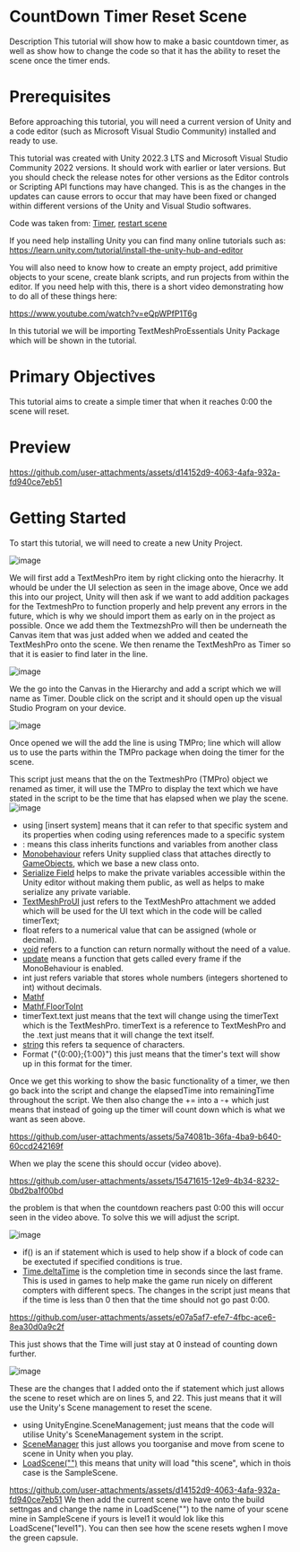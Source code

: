 # CountDown Timer Reset Scene
Description
This tutorial will show how to make a basic countdown timer, as well as show how to change the code so that it has the ability to reset the scene once the timer ends.

# Prerequisites
Before approaching this tutorial, you will need a current version of Unity and a code editor (such as Microsoft Visual Studio Community) installed and ready to use.

This tutorial was created with Unity 2022.3 LTS and Microsoft Visual Studio Community 2022 versions. It should work with earlier or later versions. But you should check the release notes for other versions as the Editor controls or Scripting API functions may have changed. This is as the changes in the updates can cause errors to occur that may have been fixed or changed within different versions of the Unity and Visual Studio softwares.

Code was taken from:
[Timer](https://www.youtube.com/watch?v=POq1i8FyRyQ), [restart scene](https://discussions.unity.com/t/how-to-restart-scene-properly/118396/3)

If you need help installing Unity you can find many online tutorials such as: https://learn.unity.com/tutorial/install-the-unity-hub-and-editor

You will also need to know how to create an empty project, add primitive objects to your scene, create blank scripts, and run projects from within the editor. If you need help with this, there is a short video demonstrating how to do all of these things here:

https://www.youtube.com/watch?v=eQpWPfP1T6g

In this tutorial we will be importing TextMeshProEssentials Unity Package which will be shown in the tutorial.

# Primary Objectives
This tutorial aims to create a simple timer that when it reaches 0:00 the scene will reset.

# Preview

https://github.com/user-attachments/assets/d14152d9-4063-4afa-932a-fd940ce7eb51

# Getting Started
To start this tutorial, we will need to create a new Unity Project.

![image](https://github.com/user-attachments/assets/2b494d4b-da21-495e-8f42-6b9be4f2bc62)

We will first add a TextMeshPro item by right clicking onto the hieracrhy. It whould be under the UI selection as seen in the image above, Once we add this into our project, Unity will then ask if we want to add addition packages for the TextmeshPro to function properly and help prevent any errors in the future, which is why we should import them as early on in the project as possible. Once we add them the TextmezshPro will then be underneath the Canvas item that was just added when we added and ceated the TextMeshPro onto the scene. We then rename the TextMeshPro as Timer so that it is easier to find later in the line. 

![image](https://github.com/user-attachments/assets/2d1012dd-3bb7-4694-b132-9cac0eec3fed)

We the go into the Canvas in the Hierarchy and add a script which we will name as Timer. Double click on the script and it should open up the visual Studio Program on your device.

![image](https://github.com/user-attachments/assets/28b475ab-b057-4cce-b506-77a19d8212b5)

Once opened we will the add the line is using TMPro; line which will allow us to use the parts within the TMPro package when doing the timer for the scene.

This script just means that the on the TextmeshPro (TMPro) object we renamed as timer, it will use the TMPro to display the text which we have stated in the script to be the time that has elapsed when we play the scene.
![image](https://github.com/user-attachments/assets/90d67810-2dd9-4418-9a41-d27248cfbd4c)
-  using [insert system] means that it can refer to that specific system and its properties when coding using references made to a specific system
-  : means this class inherits functions and variables from another class
-  [Monobehaviour](https://docs.unity3d.com/ScriptReference/MonoBehaviour.html) refers Unity supplied class that attaches directly to [GameObjects](https://docs.unity3d.com/ScriptReference/GameObject.html), which we base a new class onto.
-  [Serialize Field](https://docs.unity3d.com/ScriptReference/SerializeField.html) helps to make the private variables accessible within the Unity editor without making them public, as well as helps to make serialize any private variable.
-  [TextMeshProUI]() just refers to the TextMeshPro attachment we added which will be used for the UI text which in the code will be called timerText;
-  float refers to a numerical value that can be assigned (whole or decimal).
-  [void](https://discussions.unity.com/t/what-does-void-mean-when-in-front-of/23128) refers to a function can return normally without the need of a value.
-  [update](https://docs.unity3d.com/ScriptReference/PlayerLoop.Update.html) means a function that gets called every frame if the MonoBehaviour is enabled.
-  int just refers variable that stores whole numbers (integers shortened to int) without decimals.
-  [Mathf](https://docs.unity3d.com/6000.0/Documentation/ScriptReference/Mathf.html)
-  [Mathf.FloorToInt](https://docs.unity3d.com/6000.0/Documentation/ScriptReference/Mathf.FloorToInt.html)
-  timerText.text just means that the text will change using the timerText which is the TextMeshPro. timerText is a reference to TextMeshPro and the .text just means that it will change the text itself.
-  [string](https://docs.unity3d.com/560/Documentation/ScriptReference/String.html) this refers ta sequence of characters.
-  Format ("{0:00};{1:00}") this just means that the timer's text will show up in this format for the timer.


Once we get this working to show the basic functionality of a timer, we then go back into the script and change the elapsedTime into remainingTime throughout the script. We then also change the += into a -+ which just means that instead of going up the timer will count down which is what we want as seen above.

https://github.com/user-attachments/assets/5a74081b-36fa-4ba9-b640-60ccd242169f

When we play the scene this should occur (video above).

https://github.com/user-attachments/assets/15471615-12e9-4b34-8232-0bd2ba1f00bd

the problem is that when the countdown reachers past 0:00 this will occur seen in the video above. To solve this we will adjust the script.

![image](https://github.com/user-attachments/assets/f098f676-be40-42a1-bf08-b214d9c19adb)
- if() is an if statement which is used to help show if a block of code can be exectuted if specified conditions is true.
- [Time.deltaTime](https://docs.unity3d.com/6000.0/Documentation/ScriptReference/Time-deltaTime.html) is the completion time in seconds since the last frame. This is used in games to help make the game run nicely on different compters with different specs.
The changes in the script just means that if the time is less than 0 then that the time should not go past 0:00.


https://github.com/user-attachments/assets/e07a5af7-efe7-4fbc-ace6-8ea30d0a9c2f

This just shows that the Time will just stay at 0 instead of counting down further.

![image](https://github.com/user-attachments/assets/aeb08fc8-b67d-4d60-ba51-fda3cd05a9cf)

These are the changes that I added onto the if statement which just allows the scene to reset which are on lines 5, and 22. This just means that it will use the Unity's Scene management to reset the scene.
- using UnityEngine.SceneManagement; just means that the code will utilise Unity's SceneManagement system in the script.
- [SceneManager](https://docs.unity3d.com/6000.0/Documentation/ScriptReference/SceneManagement.SceneManager.html) this just allows you toorganise and move from scene to scene in Unity when you play.
- [LoadScene("")](https://docs.unity3d.com/6000.0/Documentation/ScriptReference/SceneManagement.SceneManager.LoadScene.html) this means that unity will load "this scene", which in thois case is the SampleScene.

https://github.com/user-attachments/assets/d14152d9-4063-4afa-932a-fd940ce7eb51
We then add the current scene we have onto the build settngas and change the name in LoadScene("") to the name of your scene mine in SampleScene if yours is level1 it would lok like this LoadScene("level1"). You can then see how the scene resets wghen I move the green capsule.

